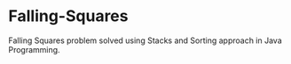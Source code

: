 # Falling-Squares
Falling Squares problem solved using Stacks and Sorting approach in Java Programming.
